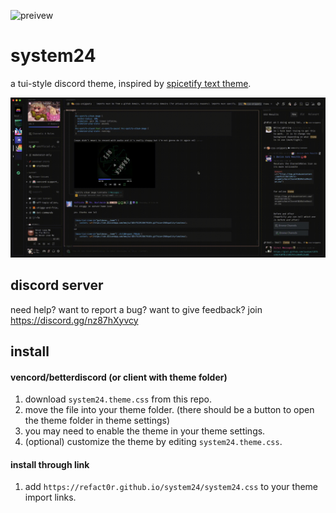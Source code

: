 ![preivew](/assets/preview.png)

# system24

a tui-style discord theme, inspired by [spicetify text theme](https://github.com/spicetify/spicetify-themes/tree/master/text).

![screenshot](https://raw.githubusercontent.com/s6rp/system24/main/assets/preview.gif)

## discord server

need help? want to report a bug? want to give feedback? join <https://discord.gg/nz87hXyvcy>

## install

#### vencord/betterdiscord (or client with theme folder)

1. download `system24.theme.css` from this repo.
2. move the file into your theme folder. (there should be a button to open the theme folder in theme settings)
3. you may need to enable the theme in your theme settings.
4. (optional) customize the theme by editing `system24.theme.css`.

#### install through link

1. add `https://refact0r.github.io/system24/system24.css` to your theme import links.
